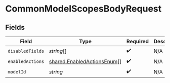 # CommonModelScopesBodyRequest


## Fields

| Field                                                                           | Type                                                                            | Required                                                                        | Description                                                                     | Example                                                                         |
| ------------------------------------------------------------------------------- | ------------------------------------------------------------------------------- | ------------------------------------------------------------------------------- | ------------------------------------------------------------------------------- | ------------------------------------------------------------------------------- |
| `disabledFields`                                                                | *string*[]                                                                      | :heavy_check_mark:                                                              | N/A                                                                             | ["first_name"]                                                                  |
| `enabledActions`                                                                | [shared.EnabledActionsEnum](../../../sdk/models/shared/enabledactionsenum.md)[] | :heavy_check_mark:                                                              | N/A                                                                             | ["READ","WRITE"]                                                                |
| `modelId`                                                                       | *string*                                                                        | :heavy_check_mark:                                                              | N/A                                                                             | hris.Employee                                                                   |